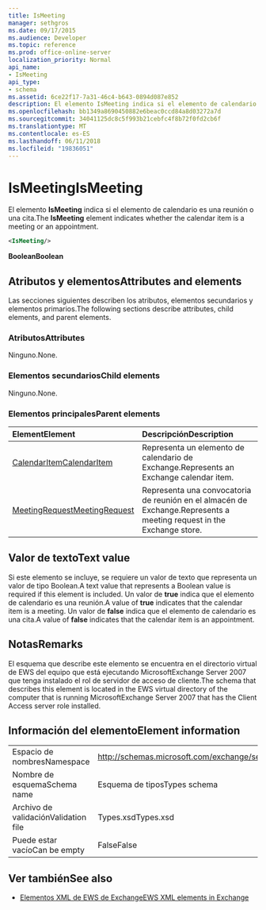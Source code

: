 ```yaml
---
title: IsMeeting
manager: sethgros
ms.date: 09/17/2015
ms.audience: Developer
ms.topic: reference
ms.prod: office-online-server
localization_priority: Normal
api_name:
- IsMeeting
api_type:
- schema
ms.assetid: 6ce22f17-7a31-46c4-b643-0894d087e852
description: El elemento IsMeeting indica si el elemento de calendario es una reunión o una cita.
ms.openlocfilehash: bb1349a8690450882e6beac0ccd84a8d03272a7d
ms.sourcegitcommit: 34041125dc8c5f993b21cebfc4f8b72f0fd2cb6f
ms.translationtype: MT
ms.contentlocale: es-ES
ms.lasthandoff: 06/11/2018
ms.locfileid: "19836051"
---
```

# <a name="ismeeting"></a><span data-ttu-id="45ed7-103">IsMeeting</span><span class="sxs-lookup"><span data-stu-id="45ed7-103">IsMeeting</span></span>

<span data-ttu-id="45ed7-104">El elemento **IsMeeting** indica si el elemento de calendario es una reunión o una cita.</span><span class="sxs-lookup"><span data-stu-id="45ed7-104">The **IsMeeting** element indicates whether the calendar item is a meeting or an appointment.</span></span> 
  
```xml
<IsMeeting/>
```

 <span data-ttu-id="45ed7-105">**Boolean**</span><span class="sxs-lookup"><span data-stu-id="45ed7-105">**Boolean**</span></span>
## <a name="attributes-and-elements"></a><span data-ttu-id="45ed7-106">Atributos y elementos</span><span class="sxs-lookup"><span data-stu-id="45ed7-106">Attributes and elements</span></span>

<span data-ttu-id="45ed7-107">Las secciones siguientes describen los atributos, elementos secundarios y elementos primarios.</span><span class="sxs-lookup"><span data-stu-id="45ed7-107">The following sections describe attributes, child elements, and parent elements.</span></span>
  
### <a name="attributes"></a><span data-ttu-id="45ed7-108">Atributos</span><span class="sxs-lookup"><span data-stu-id="45ed7-108">Attributes</span></span>

<span data-ttu-id="45ed7-109">Ninguno.</span><span class="sxs-lookup"><span data-stu-id="45ed7-109">None.</span></span>
  
### <a name="child-elements"></a><span data-ttu-id="45ed7-110">Elementos secundarios</span><span class="sxs-lookup"><span data-stu-id="45ed7-110">Child elements</span></span>

<span data-ttu-id="45ed7-111">Ninguno.</span><span class="sxs-lookup"><span data-stu-id="45ed7-111">None.</span></span>
  
### <a name="parent-elements"></a><span data-ttu-id="45ed7-112">Elementos principales</span><span class="sxs-lookup"><span data-stu-id="45ed7-112">Parent elements</span></span>

|<span data-ttu-id="45ed7-113">**Element**</span><span class="sxs-lookup"><span data-stu-id="45ed7-113">**Element**</span></span>|<span data-ttu-id="45ed7-114">**Descripción**</span><span class="sxs-lookup"><span data-stu-id="45ed7-114">**Description**</span></span>|
|:-----|:-----|
|[<span data-ttu-id="45ed7-115">CalendarItem</span><span class="sxs-lookup"><span data-stu-id="45ed7-115">CalendarItem</span></span>](calendaritem.md) <br/> |<span data-ttu-id="45ed7-116">Representa un elemento de calendario de Exchange.</span><span class="sxs-lookup"><span data-stu-id="45ed7-116">Represents an Exchange calendar item.</span></span>  <br/> |
|[<span data-ttu-id="45ed7-117">MeetingRequest</span><span class="sxs-lookup"><span data-stu-id="45ed7-117">MeetingRequest</span></span>](meetingrequest.md) <br/> |<span data-ttu-id="45ed7-118">Representa una convocatoria de reunión en el almacén de Exchange.</span><span class="sxs-lookup"><span data-stu-id="45ed7-118">Represents a meeting request in the Exchange store.</span></span>  <br/> |
   
## <a name="text-value"></a><span data-ttu-id="45ed7-119">Valor de texto</span><span class="sxs-lookup"><span data-stu-id="45ed7-119">Text value</span></span>

<span data-ttu-id="45ed7-120">Si este elemento se incluye, se requiere un valor de texto que representa un valor de tipo Boolean.</span><span class="sxs-lookup"><span data-stu-id="45ed7-120">A text value that represents a Boolean value is required if this element is included.</span></span> <span data-ttu-id="45ed7-121">Un valor de **true** indica que el elemento de calendario es una reunión.</span><span class="sxs-lookup"><span data-stu-id="45ed7-121">A value of **true** indicates that the calendar item is a meeting.</span></span> <span data-ttu-id="45ed7-122">Un valor de **false** indica que el elemento de calendario es una cita.</span><span class="sxs-lookup"><span data-stu-id="45ed7-122">A value of **false** indicates that the calendar item is an appointment.</span></span> 
  
## <a name="remarks"></a><span data-ttu-id="45ed7-123">Notas</span><span class="sxs-lookup"><span data-stu-id="45ed7-123">Remarks</span></span>

<span data-ttu-id="45ed7-124">El esquema que describe este elemento se encuentra en el directorio virtual de EWS del equipo que está ejecutando MicrosoftExchange Server 2007 que tenga instalado el rol de servidor de acceso de cliente.</span><span class="sxs-lookup"><span data-stu-id="45ed7-124">The schema that describes this element is located in the EWS virtual directory of the computer that is running MicrosoftExchange Server 2007 that has the Client Access server role installed.</span></span>
  
## <a name="element-information"></a><span data-ttu-id="45ed7-125">Información del elemento</span><span class="sxs-lookup"><span data-stu-id="45ed7-125">Element information</span></span>

|||
|:-----|:-----|
|<span data-ttu-id="45ed7-126">Espacio de nombres</span><span class="sxs-lookup"><span data-stu-id="45ed7-126">Namespace</span></span>  <br/> |http://schemas.microsoft.com/exchange/services/2006/types  <br/> |
|<span data-ttu-id="45ed7-127">Nombre de esquema</span><span class="sxs-lookup"><span data-stu-id="45ed7-127">Schema name</span></span>  <br/> |<span data-ttu-id="45ed7-128">Esquema de tipos</span><span class="sxs-lookup"><span data-stu-id="45ed7-128">Types schema</span></span>  <br/> |
|<span data-ttu-id="45ed7-129">Archivo de validación</span><span class="sxs-lookup"><span data-stu-id="45ed7-129">Validation file</span></span>  <br/> |<span data-ttu-id="45ed7-130">Types.xsd</span><span class="sxs-lookup"><span data-stu-id="45ed7-130">Types.xsd</span></span>  <br/> |
|<span data-ttu-id="45ed7-131">Puede estar vacío</span><span class="sxs-lookup"><span data-stu-id="45ed7-131">Can be empty</span></span>  <br/> |<span data-ttu-id="45ed7-132">False</span><span class="sxs-lookup"><span data-stu-id="45ed7-132">False</span></span>  <br/> |
   
## <a name="see-also"></a><span data-ttu-id="45ed7-133">Ver también</span><span class="sxs-lookup"><span data-stu-id="45ed7-133">See also</span></span>



- [<span data-ttu-id="45ed7-134">Elementos XML de EWS de Exchange</span><span class="sxs-lookup"><span data-stu-id="45ed7-134">EWS XML elements in Exchange</span></span>](ews-xml-elements-in-exchange.md)

